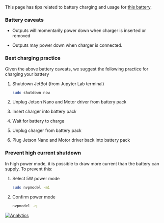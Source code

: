 This page has tips related to battery charging and usage for [this battery](https://amzn.to/2WRcIUe).

### Battery caveats

* Outputs will momentarily power down when charger is inserted or removed

* Outputs may power down when charger is connected.

### Best charging practice
Given the above battery caveats, we suggest the following practice for charging your battery

1. Shutdown JetBot (from Jupyter Lab terminal)

    ```bash
    sudo shutdown now
    ```
2. Unplug Jetson Nano and Motor driver from battery pack
3. Insert charger into battery pack
4. Wait for battery to charge
5. Unplug charger from battery pack
6. Plug Jetson Nano and Motor driver back into battery pack

### Prevent high current shutdown

In high power mode, it is possible to draw more current than the battery can supply.  To prevent this:

1. Select 5W power mode 

    ```bash
    sudo nvpmodel -m1
    ```
2. Confirm power mode

    ```bash
    nvpmodel -q
    ```


[![Analytics](https://ga-beacon.appspot.com/UA-135919510-1/jetbot/wiki/Battery-Tips/?pixel)](https://github.com/igrigorik/ga-beacon)